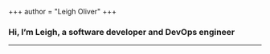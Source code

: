 +++
author = "Leigh Oliver"
+++

### **Hi, I’m Leigh, a software developer and DevOps engineer**

---
